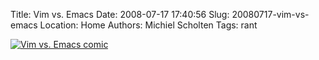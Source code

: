 Title: Vim vs. Emacs
Date: 2008-07-17 17:40:56
Slug: 20080717-vim-vs-emacs
Location: Home
Authors: Michiel Scholten
Tags: rant

<div class="content-image"><div><a href="http://en.tiraecol.net/modules/comic/comic.php?content_id=2&amp;mode=flat&amp;order=0"><img title="Vim vs. Emacs" src="http://aquariusoft.org/~mbscholt/images/content/tiraecol_en-2_500px.png" alt="Vim vs. Emacs comic" /></a></div></div>
<br style="clear: both;" />
